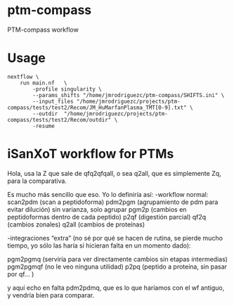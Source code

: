 # ptm-compass
PTM-compass workflow


# Usage
<!-- nextflow  -c nextflow.config  -bg -q -log demuxRun.log run demuxWithUMI.nf -resume  -params-file 230208_A02012_0014_AHMKVTDRX2.params.yam -->

```
nextflow \
    run main.nf   \
        -profile singularity \
        --params_shifts "/home/jmrodriguezc/ptm-compass/SHIFTS.ini" \
        --input_files "/home/jmrodriguezc/projects/ptm-compass/tests/test2/Recom/JM_HuMarfanPlasma_TMT[0-9].txt" \
        --outdir  "/home/jmrodriguezc/projects/ptm-compass/tests/test2/Recom/outdir" \
        -resume

```

<!--
In DOCKER
nextflow \
    run main.nf   \
        -profile singularity \
        --params_shifts "/mnt/tierra/ptm-compass/SHIFTS.ini" \
        --input_files "/mnt/tierra/tests/test2/Recom/JM_HuMarfanPlasma_TMT[0-9].txt" \
        --outdir  "/mnt/tierra/tests/test2/Recom/outdir" \
        -resume

        
-->


# iSanXoT workflow for PTMs

Hola, usa la Z que sale de qfq2qfqall, o sea q2all, que es simplemente Zq, para la comparativa.

Es mucho más sencillo que eso. Yo lo definiría así:
-workflow normal: 
scan2pdm           (scan a peptidoforma) 
pdm2pgm           (agrupamiento de pdm para evitar dilución) sin varianza, solo agrupar
pgm2p                  (cambios en peptidoformas dentro de cada peptido) 
p2qf                       (digestión parcial) 
qf2q                       (cambios zonales) 
q2all                      (cambios de proteínas)

-integraciones “extra” (no sé por qué se hacen de rutina, se pierde mucho tiempo, yo sólo las haría si hicieran falta en un momento dado):

pgm2pgmq         (serviría para ver directamente cambios sin etapas intermedias) 
pgm2pgmqf       (no le veo ninguna utilidad)
p2pq                      (peptido a proteína, sin pasar por qf… ) 

y aquí echo en falta pdm2pdmq, que es lo que haríamos con el wf antiguo, y vendría bien para comparar.

